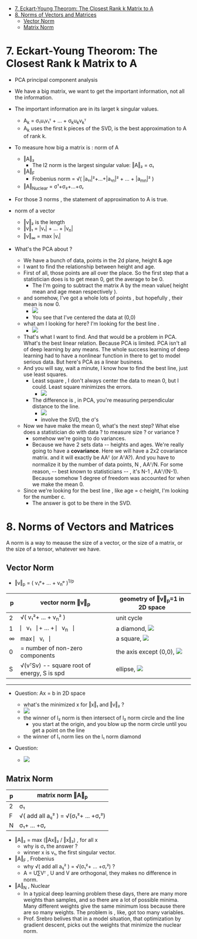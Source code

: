[](...menustart)

- [7. Eckart-Young Theorom: The Closest Rank k Matrix to A](#be169639777f78c45acc00459de99b34)
- [8. Norms of Vectors and Matrices](#c11692a0ef1ef228ebc27714963e1a10)
    - [Vector Norm](#ac51b675b7483e2af8045938d2ab7ebd)
    - [Matrix Norm](#181b5cf4aead0210fe81f3b8639db471)

[](...menuend)


<h2 id="be169639777f78c45acc00459de99b34"></h2>

# 7. Eckart-Young Theorom: The Closest Rank k Matrix to A

- PCA  principal component analysis
- We have a big matrix, we want to get the important information, not all the information.
- The important information are in its larget k singular values.
    - A<sub>k</sub> = σ₁u₁v₁ᵀ + ... +  σ<sub>k</sub>u<sub>k</sub>v<sub>k</sub>ᵀ
    - A<sub>k</sub> uses the first k pieces of the SVD, is the best approximation to A of rank k.
- To measure how big a matrix is : norm of A 
    - ‖A‖₂
        - The l2 norm is the largest singular value: ‖A‖₂ = σ₁
    - ‖A‖<sub>F</sub>
        - Frobenius norm = √( |a₁₁|²+...+|a₁<sub>n</sub>|² + ... + |a<sub>m</sub><sub>n</sub>|² )
    - ‖A‖<sub>Nuclear</sub> = σ¹+σ₂+...+σᵣ
- For those 3 norms , the statement of approximation to A is true.


- norm of a vector
    - ‖v‖₂  is the length
    - ‖v‖₁  = |v₁| + ... + |v<sub>n</sub>| 
    - ‖v‖<sub>∞</sub> = max |vᵢ| 
- What's the PCA about ?
    - We have a bunch of data, points in the 2d plane, height & age
    - I want to find the relationship between height and age.
    - First of all, those points are all over the place. So the first step that a statistician does is to get mean 0, get the average to be 0.
        - The I'm going to subtract the matrix A by the mean value( height mean and age mean  respectively ). 
    - and somehow, I've got a whole lots of points , but hopefully , their mean is now 0.
        - ![](../imgs/LA_18065_pca_1.png)
        - You see that I've centered the data at (0,0)
    - what am I looking for here? I'm looking for the best line . 
        - ![](../imgs/LA_18065_pca_2.png)
    - That's what I want to find.  And that would be a problem in PCA. What's the best linear relation. Because PCA is limited. PCA isn't all of deep learning by any means. The whole success learning of deep learning had to have a nonlinear function in there to get to model serious data.  But here's PCA as a linear business.
    - And you will say, wait a minute, I know how to find the best line, just use least squares. 
        - Least square , I don't always center the data to mean 0, but I could.  Least square minimizes the errors. 
            - ![](../imgs/LA_18065_pca_3.png)
        - The difference is , in PCA, you're measuring perpendicular distance to the line.
            - ![](../imgs/LA_18065_pca_4.png)
            - involve the SVD, the σ's
    - Now we have make the mean 0, what's the next step? What else does a statistician do with data ? to measure size ? or variance ? 
        - somehow we're going to do variances. 
        - Because we have 2 sets data -- heights and ages. We're really going to have a **covariance**.  Here we will have a 2x2 covariance matrix. and it will exactly be AAᵀ (or AᵀA?). And you have to normalize it by the number of data points, N ,  AAᵀ/N.  For some reason, -- best known to statisticians -- , it's N-1 , AAᵀ/(N-1). Because somehow 1 degree of freedom was accounted for when we make the mean 0.
    - Since we're looking for the best line , like age = c·height, I'm looking for the number c. 
        - The answer is got to be there in the SVD.


<h2 id="c11692a0ef1ef228ebc27714963e1a10"></h2>

# 8. Norms of Vectors and Matrices

A norm is a way to meause the size of a vector, or the size of a matrix, or the size of a tensor, whatever we have.

<h2 id="ac51b675b7483e2af8045938d2ab7ebd"></h2>

## Vector Norm

- ‖v‖<sub>p</sub> = ( v₁ᵖ+ ... + v<sub>n</sub>ᵖ )<sup>1/p</sup>

p | vector norm ‖v‖<sub>p</sub>  | geometry of ‖v‖<sub>p</sub>=1 in 2D space
--- | ---  | ---
2  |  √( v₁²+ ... + v<sub>n</sub>² )  | unit cycle
1  |  ⎸v₁⎹ + ... + ⎸v<sub>n</sub>⎹    | a diamond, ![](../imgs/LA_18065_norm_1.png)
∞  | max  ⎸vᵢ⎹    | a square, ![](../imgs/LA_18065_norm_2.png)
0  |  = number of non-zero components | the axis except (0,0), ![](../imgs/LA_18065_norm_3.png)
S  | √(vᵀSv) -- square root of energy, S is spd |  ellipse, ![](../imgs/LA_18065_norm_4.png)

--- 

- Question: Ax = b  in 2D space
    - what's the minimized x for ‖x‖₁ and ‖v‖₂ ?
    - ![](../imgs/LA_18065_norm_5.png)
    - the winner of l₂ norm is then intersect of l₂ norm circle and the line
        - you start at the origin, and you blow up the norm circle until you get a point on the line
    - the winner of l₁ norm lies on the l₁ norm diamond

- Question: 
    - ![](../imgs/LA_18065_norm_5_1.png)


<h2 id="181b5cf4aead0210fe81f3b8639db471"></h2>

## Matrix Norm

p | matrix norm ‖A‖<sub>p</sub> 
--- | --- 
2  | σ₁
F  | √( add all aᵢⱼ² ) = √(σ₁²+ ... +σᵣ²)
N  | σ₁+ ... +σᵣ


- ‖A‖₂ = max (‖Ax‖₂ / ‖x‖₂) , for all x
    - why is σ₁ the answer ?
    - winner x is v₁, the first singular vector.
- ‖A‖<sub>F</sub>  , Frobenius
    - why √( add all aᵢⱼ² ) = √(σ₁²+ ... +σᵣ²) ?
    - A = U∑Vᵀ , U and V are orthogonal, they makes no difference in norm.
- ‖A‖<sub>N</sub>  , Nuclear
    - In a typical deep learning problem these days, there are many more weights than samples, and so there are a lot of possible minima. Many different weights give the same minimum loss because there are so many weights.  The problem is , like, got too many variables. 
    - Prof. Srebro belives that in a model situation, that optimization by gradient descent, picks out the weights that minimize the nuclear norm. 




